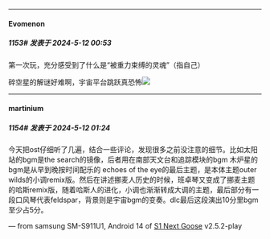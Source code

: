 ﻿
*****

####  Evomenon  
##### 1153#       发表于 2024-5-12 00:53

第一次玩，充分感受到了什么是“被重力束缚的灵魂”（指自己）

碎空星的解谜好难啊，宇宙平台跳跃真恐怖<img src="https://static.saraba1st.com/image/smiley/face2017/105.png" referrerpolicy="no-referrer">


*****

####  martinium  
##### 1154#       发表于 2024-5-12 01:24

今天把ost仔细听了几遍，结合一些评论，发现很多之前没注意的细节。比如太阳站的bgm是the search的镜像，后者用在南部天文台和追踪模块的bgm
木炉星的bgm是从早到晚按时间配乐的
echoes of the eye的最后主题，是本体主题outer wilds的小调remix版。然后在讲述挪麦人历史的时候，班卓琴又变成了挪麦主题的哈斯remix版，随着哈斯人的进化，小调也渐渐转成大调的主题，最后部分有一段口风琴代表feldspar，背景则是宇宙bgm的变奏。dlc最后这段演出10分里bgm至少占5分。

— from samsung SM-S911U1, Android 14 of [S1 Next Goose](https://pan.baidu.com/s/1mi43uRm) v2.5.2-play

